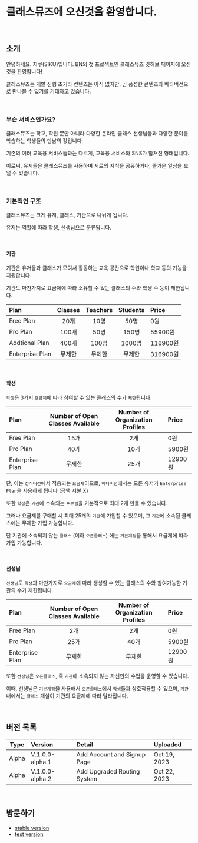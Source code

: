 # 클래스뮤즈에 오신것을 환영합니다.

<br />

## 소개

안녕하세요. 지쿠(SIKU)입니다. BN의 첫 프로젝트인 클래스뮤즈 깃허브 페이지에 오신것을 환영합니다!

클래스뮤즈는 개발 진행 초기라 컨텐츠는 아직 없지만, 곧 풍성한 콘텐츠와 베타버전으로 만나볼 수 있기를 기대하고 있습니다.

<br />

### 무슨 서비스인가요?

클래스뮤즈는 학교, 학원 뿐만 아니라 다양한 온라인 클래스 선생님들과 다양한 분야를 학습하는 학생들의 만남의 장입니다.

기존의 여러 교육용 서비스들과는 다르게, 교육용 서비스와 SNS가 합쳐진 형태입니다.

이로써, 유저들은 클래스뮤즈를 사용하며 서로의 지식을 공유하거나, 즐거운 일상을 보낼 수 있습니다.

<br />

### 기본적인 구조

클래스뮤즈는 크게 유저, 클래스, 기관으로 나뉘게 됩니다.

유저는 역할에 따라 학생, 선생님으로 분류됩니다.

<br />

#### 기관

기관은 유저들과 클래스가 모여서 활동하는 교육 공간으로 학원이나 학교 등의 기능을 지원합니다.

기관도 마찬가지로 요금제에 따라 소유할 수 있는 클래스의 수와 학생 수 등이 제한됩니다.

| Plan            | Classes | Teachers | Students | Price    |
| :-------------- | :-----: | :------: | :------: | :------- |
| Free Plan       |  20개   |   10명   |   50명   | 0원      |
| Pro Plan        |  100개  |   50명   |  150명   | 55900원  |
| Addtional Plan  |  400개  |  100명   |  1000명  | 116900원 |
| Enterprise Plan | 무제한  |  무제한  |  무제한  | 316900원 |

<br />

#### 학생

`학생`은 3가지 `요금제`에 따라 참여할 수 있는 클래스의 수가 `제한`됩니다.

| Plan            | Number of Open Classes Available | Number of Organization Profiles | Price   |
| :-------------- | :------------------------------: | :-----------------------------: | :------ |
| Free Plan       |               15개               |               2개               | 0원     |
| Pro Plan        |               40개               |              10개               | 5900원  |
| Enterprise Plan |              무제한              |              25개               | 12900원 |

단, 이는 `정식버전`에서 적용되는 `요금제`이므로, `베타버전`에서는 모든 유저가 `Enterprise Plan`을 사용하게 됩니다 (금액 지불 X)

또한 `학생`은 `기관`에 소속되는 `프로필`을 기본적으로 최대 2개 만들 수 있습니다.

그러나 요금제를 구매할 시 최대 25개의 `기관`에 가입할 수 있으며, 그 `기관`에 소속된 클래스에는 무제한 가입 가능합니다.

단 기관에 소속되지 않는 `클래스` (이하 `오픈클래스`) 에는 `기본계정`을 통해서 요금제에 따라 가입 가능합니다.

<br />

#### 선생님

`선생님`도 `학생`과 마찬가지로 `요금제`에 따라 생성할 수 있는 클래스의 수와 참여가능한 기관의 수가 제한됩니다.

| Plan            | Number of Open Classes Available | Number of Organization Profiles | Price   |
| :-------------- | :------------------------------: | :-----------------------------: | :------ |
| Free Plan       |               2개                |               2개               | 0원     |
| Pro Plan        |               25개               |              40개               | 5900원  |
| Enterprise Plan |              무제한              |             무제한              | 12900원 |

또한 `선생님`은 `오픈클래스`, 즉 `기관`에 소속되지 않는 자신만의 수업을 운영할 수 있습니다.

이때, 선생님은 `기본계정`을 사용해서 `오픈클래스`에서 `학생`들과 상호작용할 수 있으며, `기관`내에서는 `클래스` 개설이 기관의 요금제에 따라 달라집니다.

<br />

## 버전 목록

| Type  | Version         | Detail                      | Uploaded     |
| :---: | :-------------- | :-------------------------- | :----------- |
| Alpha | V.1.0.0-alpha.1 | Add Account and Signup Page | Oct 19, 2023 |
| Alpha | V.1.0.0-alpha.2 | Add Upgraded Routing System | Oct 22, 2023 |

<br />

## 방문하기

- [stable version](https"//classmuse.bsiku.dev)
- [test version](https"//test.classmuse.bsiku.dev)
